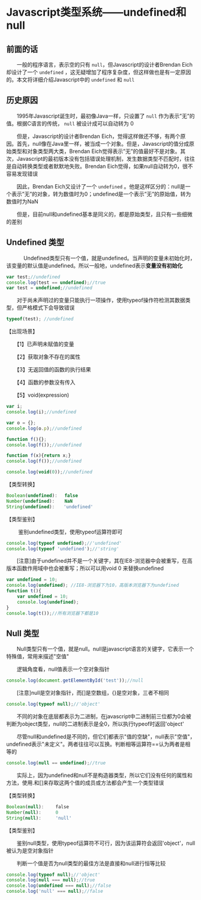 ﻿# Javascript类型系统——undefined和null

## 前面的话

　　一般的程序语言，表示空的只有 `null`，但Javascript的设计者Brendan Eich却设计了一个 `undefined` ，这无疑增加了程序复杂度，但这样做也是有一定原因的。本文将详细介绍Javascript中的 `undefined` 和 `null`


## 历史原因

　　1995年Javascript诞生时，最初像Java一样，只设置了 `null` 作为表示”无”的值。根据C语言的传统， `null` 被设计成可以自动转为 0

　　但是，Javascript的设计者Brendan Eich，觉得这样做还不够，有两个原因。首先，null像在Java里一样，被当成一个对象。但是，Javascript的值分成原始类型和对象类型两大类，Brendan Eich觉得表示”无”的值最好不是对象。其次，Javascript的最初版本没有包括错误处理机制，发生数据类型不匹配时，往往是自动转换类型或者默默地失败。Brendan Eich觉得，如果null自动转为0，很不容易发现错误

　　因此，Brendan Eich又设计了一个 `undefined` 。他是这样区分的：null是一个表示”无”的对象，转为数值时为0；undefined是一个表示”无”的原始值，转为数值时为NaN

　　但是，目前null和undefined基本是同义的，都是原始类型，且只有一些细微的差别

## Undefined 类型
　
　　Undefined类型只有一个值，就是undefined。当声明的变量未初始化时，该变量的默认值是undefined。所以一般地，undefined表示**变量没有初始化**

```javascript
var test;//undefined
console.log(test == undefined);//true
var test = undefined;//undefined
```

　　对于尚未声明过的变量只能执行一项操作，使用typeof操作符检测其数据类型，但严格模式下会导致错误

```javascript
typeof(test); //undefined
```

【出现场景】

　　【1】已声明未赋值的变量

　　【2】获取对象不存在的属性

　　【3】无返回值的函数的执行结果

　　【4】函数的参数没有传入

　　【5】void(expression)

```javascript
var i;
console.log(i);//undefined

var o = {};
console.log(o.p);//undefined

function f(){};
console.log(f());//undefined

function f(x){return x;}
console.log(f());//undefined

console.log(void(0));//undefined
```

【类型转换】

```javascript
Boolean(undefined):　 false
Number(undefined):　  NaN
String(undefined):　　'undefined'
```

【类型鉴别】

　　 鉴别undefined类型，使用typeof运算符即可

```javascript
console.log(typeof undefined);//'undefined'
console.log(typeof 'undefined');//'string'
```

　　[注意]由于undefined并不是一个关键字，其在IE8-浏览器中会被重写，在高版本函数作用域中也会被重写；所以可以用void 0 来替换undefined

```javascript
var undefined = 10;
console.log(undefined); //IE8-浏览器下为10，高版本浏览器下为undefined
function t(){
    var undefined = 10;
    console.log(undefined);
}
console.log(t());//所有浏览器下都是10
```

## Null 类型

　　Null类型只有一个值，就是null。null是javascript语言的关键字，它表示一个特殊值，常用来描述"空值"

　　逻辑角度看，null值表示一个空对象指针

```javascript
console.log(document.getElementById('test'));//null
```

　　[注意]null是空对象指针，而[]是空数组，{}是空对象，三者不相同

```javascript
console.log(typeof null);//'object'
```

　　不同的对象在底层都表示为二进制，在javascript中二进制前三位都为0会被判断为object类型，null的二进制表示是全0，所以执行typeof时返回'object'

　　尽管null和undefined是不同的，但它们都表示"值的空缺"，null表示"空值"，undefined表示"未定义"。两者往往可以互换。判断相等运算符==认为两者是相等的

```javascript
console.log(null == undefined);//true
```

　　实际上，因为undefined和null不是构造器类型，所以它们没有任何的属性和方法，使用.和[]来存取这两个值的成员或方法都会产生一个类型错误

【类型转换】

```javascript
Boolean(null): 　　false
Number(null):　　  0
String(null): 　　 'null'
```

 【类型鉴别】

　　鉴别null类型，使用typeof运算符不可行，因为该运算符会返回'object'，null被认为是空对象指针

　　判断一个值是否为null类型的最佳方法是直接和null进行恒等比较

```javascript
console.log(typeof null);//'object'
console.log(null === null);//true
console.log(undefined === null);//false
console.log('null' === null);//false
```




